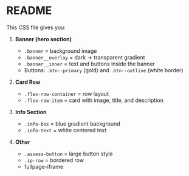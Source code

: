 # README

This CSS file gives you:

1. **Banner (hero section)**
   - `.banner` = background image  
   - `.banner__overlay` = dark → transparent gradient  
   - `.banner__inner` = text and buttons inside the banner  
   - Buttons: `.btn--primary` (gold) and `.btn--outline` (white border)

2. **Card Row**
   - `.flex-row-container` = row layout  
   - `.flex-row-item` = card with image, title, and description  

3. **Info Section**
   - `.info-box` = blue gradient background  
   - `.info-text` = white centered text  

4. **Other**
   - `.assess-button` = large button style  
   - `.ip-row` = bordered row  
   - fullpage-iframe


